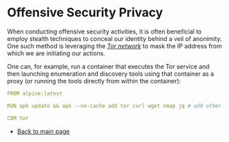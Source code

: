 # Offensive Security Privacy

When conducting offensive security activities, it is often beneficial to employ stealth techniques to conceal our identity behind a veil of anonimity.  
One such method is leveraging the [*Tor network*](https://en.wikipedia.org/wiki/Tor_(network)) to mask the IP address from which we are initiating our actions.  

One can, for example, run a container that executes the Tor service and then launching enumeration and discovery tools using that container as a proxy (or running the tools directly from within the container):  
```yaml
FROM alpine:latest

RUN apk update && apk --no-cache add tor curl wget nmap jq # add other tools here

CDM tor
```  

- [Back to main page](../../../index.md)  